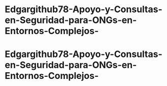 # Edgargithub78-Apoyo-y-Consultas-en-Seguridad-para-ONGs-en-Entornos-Complejos-
# Edgargithub78-Apoyo-y-Consultas-en-Seguridad-para-ONGs-en-Entornos-Complejos-
